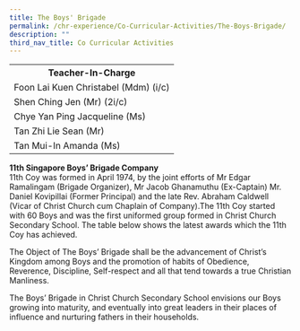 ```yaml
---
title: The Boys' Brigade
permalink: /chr-experience/Co-Curricular-Activities/The-Boys-Brigade/
description: ""
third_nav_title: Co Curricular Activities
---
```

<table>
  <tr>
    <th>Teacher-In-Charge</th>
  </tr>
  <tr>
    <td>Foon Lai Kuen Christabel (Mdm) (i/c)</td>
  </tr>
  <tr>
    <td>Shen Ching Jen (Mr) (2i/c)</td>
  </tr>
  <tr>
    <td>Chye Yan Ping Jacqueline (Ms)</td>
  </tr>
  <tr>
    <td>Tan Zhi Lie Sean (Mr)</td>
  </tr>
  <tr>
    <td>Tan Mui-In Amanda (Ms)</td>
  </tr>
</table>


<b> 11th Singapore Boys’ Brigade Company </b><br>
11th Coy was formed in April 1974, by the joint efforts of Mr Edgar Ramalingam (Brigade Organizer), Mr Jacob Ghanamuthu (Ex-Captain) Mr. Daniel Kovipillai (Former Principal) and the late Rev. Abraham Caldwell (Vicar of Christ Church cum Chaplain of Company).The 11th Coy started with 60 Boys and was the first uniformed group formed in Christ Church Secondary School.
The table below shows the latest awards which the 11th Coy has achieved.

The Object of The Boys’ Brigade shall be the advancement of Christ’s Kingdom among Boys and the promotion of habits of Obedience, Reverence, Discipline, Self-respect and all that tend towards a true Christian Manliness.

The Boys’ Brigade in Christ Church Secondary School envisions our Boys growing into maturity, and eventually into great leaders in their places of influence and nurturing fathers in their households.